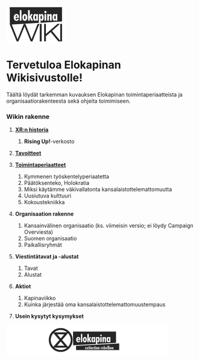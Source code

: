 ![kapinawiki logo](https://raw.githubusercontent.com/elokapina/kapinawiki/master/imgs/elokapina_wiki_logo.png)

# **Tervetuloa Elokapinan Wikisivustolle!**
Täältä löydät tarkemman kuvauksen Elokapinan toimintaperiaatteista ja organisaatiorakenteesta sekä ohjeita toimimiseen.

### **Wikin rakenne**

<a name="1" href="https://raw.githubusercontent.com/elokapina/kapinawiki/master/wiki_pages/1_XR_historia.md"></a>
<a name="2" href="https://raw.githubusercontent.com/elokapina/kapinawiki/master/wiki_pages/1_XR_historia.md"></a>
<a name="3" href="https://raw.githubusercontent.com/elokapina/kapinawiki/master/wiki_pages/1_XR_historia.md"></a>
<a name="4" href="https://raw.githubusercontent.com/elokapina/kapinawiki/master/wiki_pages/1_XR_historia.md"></a>
<a name="5" href="https://raw.githubusercontent.com/elokapina/kapinawiki/master/wiki_pages/1_XR_historia.md"></a>
<a name="6" href="https://raw.githubusercontent.com/elokapina/kapinawiki/master/wiki_pages/1_XR_historia.md"></a>

1. **[XR:n historia](#1)**
    1.	**Rising Up!**-verkosto
    
2. **[Tavoitteet](#2)**
3. **[Toimintaperiaatteet](#3)**
    1.	Kymmenen työskentelyperiaatetta
    2.	Päätöksenteko, Holokratia
    3.	Miksi käytämme väkivallatonta kansalaistottelemattomuutta
    4.	Uusiutuva kulttuuri
    5.	Kokoustekniikka
    
4. **Organisaation rakenne**
    1.	Kansainvälinen organisaatio (ks. viimeisin versio; ei löydy Campaign Overviesta)
    2.	Suomen organisaatio
    3.	Paikallisryhmät
    
5. **Viestintätavat ja -alustat**
    1.  Tavat
    2.  Alustat
6. **Aktiot**
    1.	Kapinaviikko
    2.	Kuinka järjestää oma kansalaistottelemattomuustempaus

7. **Usein kysytyt kysymykset**

<a href="https://www.extinctionrebellion.fi">![elokapina logo](https://raw.githubusercontent.com/elokapina/kapinawiki/master/imgs/logo.png)</a>

